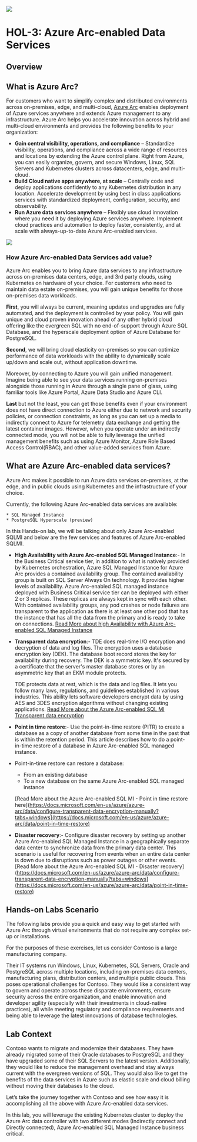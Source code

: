 ![](images/Arc-logo.png) 
# HOL-3: Azure Arc-enabled Data Services

## Overview

## What is Azure Arc?
For customers who want to simplify complex and distributed environments across on-premises, edge, and multi-cloud, [Azure Arc](https://azure.microsoft.com/services/azure-arc/) enables deployment of Azure services anywhere and extends Azure management to any infrastructure. 
Azure Arc helps you accelerate innovation across hybrid and multi-cloud environments and provides the following benefits to your organization:
   * **Gain central visibility, operations, and compliance** – Standardize visibility, operations, and compliance across a wide range of resources and locations by extending the Azure control plane. Right from Azure, you can easily organize, govern, and secure Windows, Linux, SQL Servers and Kubernetes clusters across datacenters, edge, and multi-cloud.
   * **Build Cloud native apps anywhere, at scale** – Centrally code and deploy applications confidently to any Kubernetes distribution in any location. Accelerate development by using best in class applications services with standardized deployment, configuration, security, and observability.
   * **Run Azure data services anywhere** – Flexibly use cloud innovation where you need it by deploying Azure services anywhere. Implement cloud practices and automation to deploy faster, consistently, and at scale with always-up-to-date Azure Arc-enabled services.
   
![](images/Arc-data-arc.png)

### How Azure Arc-enabled Data Services add value?

Azure Arc enables you to bring Azure data services to any infrastructure across on-premises data centers, edge, and 3rd party clouds, using Kubernetes on hardware of your choice. For customers who need to maintain data estate on-premises, you will gain unique benefits for those on-premises data workloads.

**First**, you will always be current, meaning updates and upgrades are fully automated, and the deployment is controlled by your policy. You will gain unique and cloud proven innovation ahead of any other hybrid cloud offering like the evergreen SQL with no end-of-support through Azure SQL Database, and the hyperscale deployment option of Azure Database for PostgreSQL.

**Second**, we will bring cloud elasticity on-premises so you can optimize performance of data workloads with the ability to dynamically scale up/down and scale out, without application downtime.

Moreover, by connecting to Azure you will gain unified management. Imagine being able to see your data services running on-premises alongside those running in Azure through a single pane of glass, using familiar tools like Azure Portal, Azure Data Studio and Azure CLI.

**Last** but not the least, you can get those benefits even if your environment does not have direct connection to Azure either due to network and security policies, or connection constraints, as long as you can set up a media to indirectly connect to Azure for telemetry data exchange and getting the latest container images. However, when you operate under an indirectly connected mode, you will not be able to fully leverage the unified management benefits such as using Azure Monitor, Azure Role Based Access Control(RBAC), and other value-added services from Azure.

## What are Azure Arc-enabled data services?

Azure Arc makes it possible to run Azure data services on-premises, at the edge, and in public clouds using Kubernetes and the infrastructure of your choice.

  Currently, the following Azure Arc-enabled data services are available:

    * SQL Managed Instance
    * PostgreSQL Hyperscale (preview)
    
In this Hands-on lab, we will be talking about only Azure Arc-enabled SQLMI and below are the few services and features of Azure Arc-enabled SQLMI.

   * **High Availability with Azure Arc-enabled SQL Managed Instance**:- In the Business Critical service tier, in addition to what is natively provided by Kubernetes orchestration, Azure SQL Managed Instance for Azure Arc provides a contained availability group. The contained availability group is built on SQL Server Always On technology. It provides higher levels of availability. Azure Arc-enabled SQL managed instance deployed with Business Critical service tier can be deployed with either 2 or 3 replicas. These replicas are always kept in sync with each other. With contained availability groups, any pod crashes or node failures are transparent to the application as there is at least one other pod that has the instance that has all the data from the primary and is ready to take on connections. [Read More about high Availability with Azure Arc-enabled SQL Managed Instance](https://docs.microsoft.com/en-us/azure/azure-arc/data/managed-instance-high-availability)
    
   * **Transparent data encryption**:- TDE does real-time I/O encryption and decryption of data and log files. The encryption uses a database encryption key (DEK). The database boot record stores the key for availability during recovery. The DEK is a symmetric key. It's secured by a certificate that the server's master database stores or by an asymmetric key that an EKM module protects.
    
        TDE protects data at rest, which is the data and log files. It lets you follow many laws, regulations, and guidelines established in various industries. This ability lets software developers encrypt data by using AES and 3DES encryption algorithms without changing existing applications. [Read More about the Azure Arc-enabled SQL MI Transparent data encryption](https://docs.microsoft.com/en-us/azure/azure-arc/data/configure-transparent-data-encryption-manually?tabs=windows)

   * **Point in time restore**:- Use the point-in-time restore (PITR) to create a database as a copy of another database from some time in the past that is within the retention period. This article describes how to do a point-in-time restore of a database in Azure Arc-enabled SQL managed instance.

   - Point-in-time restore can restore a database:

      * From an existing database
      * To a new database on the same Azure Arc-enabled SQL managed instance
      
     [Read More about the Azure Arc-enabled SQL MI - Point in time restore here](https://docs.microsoft.com/en-us/azure/azure-arc/data/configure-transparent-data-encryption-manually?tabs=windows](https://docs.microsoft.com/en-us/azure/azure-arc/data/point-in-time-restore)
      
 * **Disaster recovery**:- Configure disaster recovery by setting up another Azure Arc-enabled SQL Managed Instance in a geographically separate data center to synchronize data from the primary data center. This scenario is useful for recovering from events when an entire data center is down due to disruptions such as power outages or other events. [Read More about the Azure Arc-enabled SQL MI - Disaster recovery](https://docs.microsoft.com/en-us/azure/azure-arc/data/configure-transparent-data-encryption-manually?tabs=windows](https://docs.microsoft.com/en-us/azure/azure-arc/data/point-in-time-restore)
        

## Hands-on Labs Scenario

The following labs provide you a quick and easy way to get started with Azure Arc through virtual environments that do not require any complex set-up or installations. 

For the purposes of these exercises, let us consider Contoso is a large manufacturing company. 

Their IT systems run Windows, Linux, Kubernetes, SQL Servers, Oracle and PostgreSQL across multiple locations, including on-premises data centers, manufacturing plans, distribution centers, and multiple public clouds. This poses operational challenges for Contoso. They would like a consistent way to govern and operate across these disparate environments, ensure security across the entire organization, and enable innovation and developer agility (especially with their investments in cloud-native practices), all while meeting regulatory and compliance requirements and being able to leverage the latest innovations of database technologies.


## Lab Context

Contoso wants to migrate and modernize their databases. They have already migrated some of their Oracle databases to PostgreSQL and they have upgraded some of their SQL Servers to the latest version. Additionally, they would like to reduce the management overhead and stay always current with the evergreen versions of SQL. They would also like to get the benefits of the data services in Azure such as elastic scale and cloud billing without moving their databases to the cloud.

Let’s take the journey together with Contoso and see how easy it is accomplishing all the above with Azure Arc-enabled data services. 

In this lab, you will leverage the existing Kubernetes cluster to deploy the Azure Arc data controller with two different modes (Indirectly connect and Directly connected), Azure Arc-enabled SQL Managed Instance business critical.




